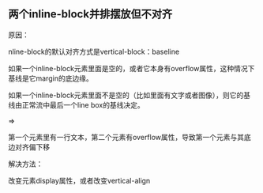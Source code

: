 ## 两个inline-block并排摆放但不对齐

原因：

nline-block的默认对齐方式是vertical-block：baseline

如果一个inline-block元素里面是空的，或者它本身有overflow属性，这种情况下基线是它margin的底边缘。

如果一个inline-block元素里面不是空的（比如里面有文字或者图像），则它的基线由正常流中最后一个line box的基线决定。

=>

第一个元素里有一行文本，第二个元素有overflow属性，导致第一个元素与其底边对齐偏下移

解决方法：

改变元素display属性，或者改变vertical-align